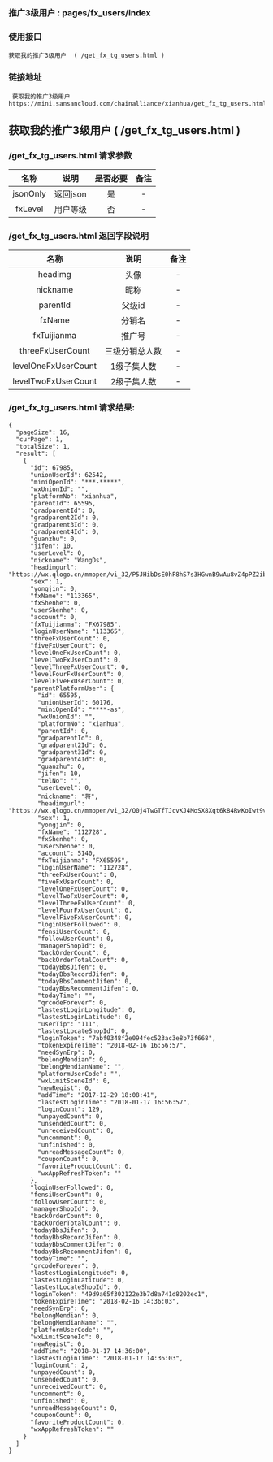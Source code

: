 ### 推广3级用户 :   pages/fx_users/index

### 使用接口

    获取我的推广3级用户  ( /get_fx_tg_users.html )

### 链接地址

     获取我的推广3级用户 https://mini.sansancloud.com/chainalliance/xianhua/get_fx_tg_users.html

##  获取我的推广3级用户  ( /get_fx_tg_users.html )
###  /get_fx_tg_users.html  请求参数

|名称|说明|是否必要|备注
|:---:|:---:|:---:|:---:|
|jsonOnly|返回json|是|-
|fxLevel|用户等级|否|-

### /get_fx_tg_users.html   返回字段说明

|名称|说明|备注
|:---:|:---:|:---:|
|headimg|头像|-
|nickname|昵称|-
|parentId|父级id|-
|fxName|分销名|-
|fxTuijianma|推广号|-
|threeFxUserCount|三级分销总人数|-
|levelOneFxUserCount|1级子集人数|-
|levelTwoFxUserCount|2级子集人数|-

### /get_fx_tg_users.html  请求结果:

    {
      "pageSize": 16,
      "curPage": 1,
      "totalSize": 1,
      "result": [
        {
          "id": 67985,
          "unionUserId": 62542,
          "miniOpenId": "***-*****",
          "wxUnionId": "",
          "platformNo": "xianhua",
          "parentId": 65595,
          "gradparentId": 0,
          "gradparent2Id": 0,
          "gradparent3Id": 0,
          "gradparent4Id": 0,
          "guanzhu": 0,
          "jifen": 10,
          "userLevel": 0,
          "nickname": "WangDs",
          "headimgurl": "https://wx.qlogo.cn/mmopen/vi_32/P5JHibDsE0hF8hS7s3HGwnB9wAu8vZ4pPZ2ibDquTLIXicFrjjibdvibJB5hqD1lqlQLmdS1kzzQVZfPaGcap7tvqcQ/0",
          "sex": 1,
          "yongjin": 0,
          "fxName": "113365",
          "fxShenhe": 0,
          "userShenhe": 0,
          "account": 0,
          "fxTuijianma": "FX67985",
          "loginUserName": "113365",
          "threeFxUserCount": 0,
          "fiveFxUserCount": 0,
          "levelOneFxUserCount": 0,
          "levelTwoFxUserCount": 0,
          "levelThreeFxUserCount": 0,
          "levelFourFxUserCount": 0,
          "levelFiveFxUserCount": 0,
          "parentPlatformUser": {
            "id": 65595,
            "unionUserId": 60176,
            "miniOpenId": "****-as",
            "wxUnionId": "",
            "platformNo": "xianhua",
            "parentId": 0,
            "gradparentId": 0,
            "gradparent2Id": 0,
            "gradparent3Id": 0,
            "gradparent4Id": 0,
            "guanzhu": 0,
            "jifen": 10,
            "telNo": "",
            "userLevel": 0,
            "nickname": "蒋",
            "headimgurl": "https://wx.qlogo.cn/mmopen/vi_32/Q0j4TwGTfTJcvKJ4MoSX8Xqt6k84RwKoIwt9vZeGKuicia7oqRjGHqeNmYCn9U4d6lqyrOPm2LwRBA4Cu9FT7TOg/0",
            "sex": 1,
            "yongjin": 0,
            "fxName": "112728",
            "fxShenhe": 0,
            "userShenhe": 0,
            "account": 5140,
            "fxTuijianma": "FX65595",
            "loginUserName": "112728",
            "threeFxUserCount": 0,
            "fiveFxUserCount": 0,
            "levelOneFxUserCount": 0,
            "levelTwoFxUserCount": 0,
            "levelThreeFxUserCount": 0,
            "levelFourFxUserCount": 0,
            "levelFiveFxUserCount": 0,
            "loginUserFollowed": 0,
            "fensiUserCount": 0,
            "followUserCount": 0,
            "managerShopId": 0,
            "backOrderCount": 0,
            "backOrderTotalCount": 0,
            "todayBbsJifen": 0,
            "todayBbsRecordJifen": 0,
            "todayBbsCommentJifen": 0,
            "todayBbsRecommentJifen": 0,
            "todayTime": "",
            "qrcodeForever": 0,
            "lastestLoginLongitude": 0,
            "lastestLoginLatitude": 0,
            "userTip": "111",
            "lastestLocateShopId": 0,
            "loginToken": "7abf0348f2e094fec523ac3e8b73f668",
            "tokenExpireTime": "2018-02-16 16:56:57",
            "needSynErp": 0,
            "belongMendian": 0,
            "belongMendianName": "",
            "platformUserCode": "",
            "wxLimitSceneId": 0,
            "newRegist": 0,
            "addTime": "2017-12-29 18:08:41",
            "lastestLoginTime": "2018-01-17 16:56:57",
            "loginCount": 129,
            "unpayedCount": 0,
            "unsendedCount": 0,
            "unreceivedCount": 0,
            "uncomment": 0,
            "unfinished": 0,
            "unreadMessageCount": 0,
            "couponCount": 0,
            "favoriteProductCount": 0,
            "wxAppRefreshToken": ""
          },
          "loginUserFollowed": 0,
          "fensiUserCount": 0,
          "followUserCount": 0,
          "managerShopId": 0,
          "backOrderCount": 0,
          "backOrderTotalCount": 0,
          "todayBbsJifen": 0,
          "todayBbsRecordJifen": 0,
          "todayBbsCommentJifen": 0,
          "todayBbsRecommentJifen": 0,
          "todayTime": "",
          "qrcodeForever": 0,
          "lastestLoginLongitude": 0,
          "lastestLoginLatitude": 0,
          "lastestLocateShopId": 0,
          "loginToken": "49d9a65f302122e3b7d8a741d8202ec1",
          "tokenExpireTime": "2018-02-16 14:36:03",
          "needSynErp": 0,
          "belongMendian": 0,
          "belongMendianName": "",
          "platformUserCode": "",
          "wxLimitSceneId": 0,
          "newRegist": 0,
          "addTime": "2018-01-17 14:36:00",
          "lastestLoginTime": "2018-01-17 14:36:03",
          "loginCount": 2,
          "unpayedCount": 0,
          "unsendedCount": 0,
          "unreceivedCount": 0,
          "uncomment": 0,
          "unfinished": 0,
          "unreadMessageCount": 0,
          "couponCount": 0,
          "favoriteProductCount": 0,
          "wxAppRefreshToken": ""
        }
      ]
    }